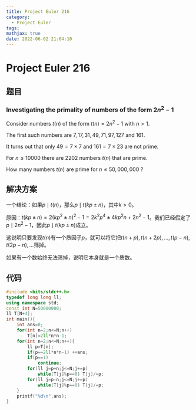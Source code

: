 ```yaml
---
title: Project Euler 216
category:
  - Project Euler
tags:
mathjax: true
date: 2022-06-02 21:04:10
---
```


<escape><!-- more --></escape>

# Project Euler 216

## 题目

### Investigating the primality of numbers of the form $2n^2-1$

Consider numbers $t(n)$ of the form $t(n) = 2n^2-1$ with $n > 1$.

The first such numbers are $7, 17, 31, 49, 71, 97, 127$ and $161$.

It turns out that only $49 = 7\times7$ and $161 = 7\times23$ are not prime.

For $n \le 10000$ there are $2202$ numbers $t(n)$ that are prime.

How many numbers $t(n)$ are prime for $n \le 50,000,000$ ?

## 解决方案

一个结论：如果$p\mid t(n)$，那么$p\mid t(kp\pm n)$，其中$k>0$。

原因：$t(kp\pm n)=2(kp^2\pm n)^2-1=2k^2p^4\pm4kp^2n+2n^2-1$。我们已经假定了$p\mid 2n^2-1$，因此$p\mid t(kp\pm n)$成立。

这说明只要发现$t(n)$有一个质因子$p$，就可以将它把$t(n+p),t(n+2p),\dots,t(p-n),t(2p-n),\dots$筛掉。

如果有一个数始终无法筛掉，说明它本身就是一个质数。

## 代码

```C++
#include <bits/stdc++.h>
typedef long long ll;
using namespace std;
const int N=50000000;
ll T[N+4];
int main(){
    int ans=0;
    for(int n=2;n<=N;n++)
        T[n]=2ll*n*n-1;
    for(int n=2;n<=N;n++){
        ll p=T[n];
        if(p==2ll*n*n-1) ++ans;
        if(p==1)
            continue;
        for(ll j=p+n;j<=N;j+=p)
            while(T[j]%p==0) T[j]/=p;
        for(ll j=p-n;j<=N;j+=p)
            while(T[j]%p==0) T[j]/=p;
    }
    printf("%d\n",ans);
}
```
